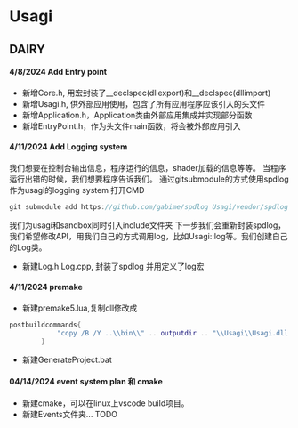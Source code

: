 # Usagi
## DAIRY
#### 4/8/2024 Add Entry point 
* 新增Core.h, 用宏封装了__declspec(dllexport)和__declspec(dllimport)
* 新增Usagi.h, 供外部应用使用，包含了所有应用程序应该引入的头文件
* 新增Application.h，Application类由外部应用集成并实现部分函数
* 新增EntryPoint.h，作为头文件main函数，将会被外部应用引入

####  4/11/2024 Add Logging system
我们想要在控制台输出信息，程序运行的信息，shader加载的信息等等。
当程序运行出错的时候，我们想要程序告诉我们。
通过gitsubmodule的方式使用spdlog作为usagi的logging system
打开CMD
```C++
git submodule add https://github.com/gabime/spdlog Usagi/vendor/spdlog
```
我们为usagi和sandbox同时引入include文件夹
下一步我们会重新封装spdlog，我们希望修改API，用我们自己的方式调用log，比如Usagi::log等。我们创建自己的Log类。

* 新建Log.h Log.cpp, 封装了spdlog 并用定义了log宏

#### 4/11/2024 premake
* 新建premake5.lua,复制dll修改成
```lua
postbuildcommands{
            "copy /B /Y ..\\bin\\" .. outputdir .. "\\Usagi\\Usagi.dll ..\\bin\\" .. outputdir .. "\\Sandbox\\ > nul"
        }
```
* 新建GenerateProject.bat

#### 04/14/2024 event system plan 和 cmake
* 新建cmake，可以在linux上vscode build项目。
* 新建Events文件夹... TODO